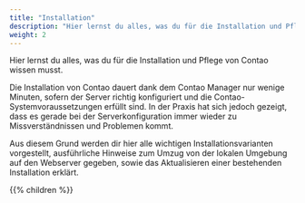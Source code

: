 ```yaml
---
title: "Installation"
description: "Hier lernst du alles, was du für die Installation und Pflege von Contao wissen musst."
weight: 2
---
```


Hier lernst du alles, was du für die Installation und Pflege von Contao wissen musst.

Die Installation von Contao dauert dank dem Contao Manager nur wenige Minuten, sofern der Server richtig konfiguriert 
und die Contao-Systemvoraussetzungen erfüllt sind. In der Praxis hat sich jedoch gezeigt, dass es gerade bei der 
Serverkonfiguration immer wieder zu Missverständnissen und Problemen kommt.

Aus diesem Grund werden dir hier alle wichtigen Installationsvarianten vorgestellt, ausführliche Hinweise zum Umzug von 
der lokalen Umgebung auf den Webserver gegeben, sowie das Aktualisieren einer bestehenden Installation erklärt.

{{% children %}}